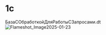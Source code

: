 # 1c
БазаСОбработкойДляРаботыСЗапросами.dt    
![Flameshot_Image2025-01-23](https://github.com/user-attachments/assets/717ada2b-eb38-4df2-adf2-e9b21caf83a9)


